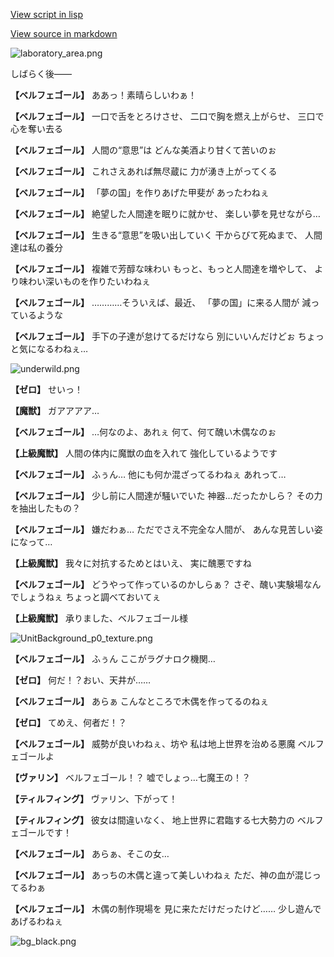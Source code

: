 [View script in lisp](../scripts/202259051.txt)

[View source in markdown](202259051.md)

![laboratory_area.png](../images/backgrounds/laboratory_area.png)

しばらく後――

**【ベルフェゴール】**
ああっ！素晴らしいわぁ！

**【ベルフェゴール】**
一口で舌をとろけさせ、
二口で胸を燃え上がらせ、
三口で心を奪い去る

**【ベルフェゴール】**
人間の“意思”は
どんな美酒より甘くて苦いのぉ

**【ベルフェゴール】**
これさえあれば無尽蔵に
力が湧き上がってくる

**【ベルフェゴール】**
「夢の国」を作りあげた甲斐が
あったわねぇ

**【ベルフェゴール】**
絶望した人間達を眠りに就かせ、
楽しい夢を見せながら…

**【ベルフェゴール】**
生きる“意思”を吸い出していく
干からびて死ぬまで、
人間達は私の養分

**【ベルフェゴール】**
複雑で芳醇な味わい
もっと、もっと人間達を増やして、
より味わい深いものを作りたいわねぇ

**【ベルフェゴール】**
…………そういえば、最近、
「夢の国」に来る人間が
減っているような

**【ベルフェゴール】**
手下の子達が怠けてるだけなら
別にいいんだけどぉ
ちょっと気になるわねぇ…

![underwild.png](../images/backgrounds/underwild.png)

**【ゼロ】**
せいっ！

**【魔獣】**
ガアアアア…

**【ベルフェゴール】**
…何なのよ、あれぇ
何て、何て醜い木偶なのぉ

**【上級魔獣】**
人間の体内に魔獣の血を入れて
強化しているようです

**【ベルフェゴール】**
ふぅん…
他にも何か混ざってるわねぇ
あれって…

**【ベルフェゴール】**
少し前に人間達が騒いでいた
神器…だったかしら？
その力を抽出したもの？

**【ベルフェゴール】**
嫌だわぁ…
ただでさえ不完全な人間が、
あんな見苦しい姿になって…

**【上級魔獣】**
我々に対抗するためとはいえ、
実に醜悪ですね

**【ベルフェゴール】**
どうやって作っているのかしらぁ？
さぞ、醜い実験場なんでしょうねぇ
ちょっと調べておいてぇ

**【上級魔獣】**
承りました、ベルフェゴール様

![UnitBackground_p0_texture.png](../images/backgrounds/UnitBackground_p0_texture.png)

**【ベルフェゴール】**
ふぅん
ここがラグナロク機関…

**【ゼロ】**
何だ！？おい、天井が……

**【ベルフェゴール】**
あらぁ
こんなところで木偶を作ってるのねぇ

**【ゼロ】**
てめえ、何者だ！？

**【ベルフェゴール】**
威勢が良いわねぇ、坊や
私は地上世界を治める悪魔
ベルフェゴールよ

**【ヴァリン】**
ベルフェゴール！？
嘘でしょっ…七魔王の！？

**【ティルフィング】**
ヴァリン、下がって！

**【ティルフィング】**
彼女は間違いなく、
地上世界に君臨する七大勢力の
ベルフェゴールです！

**【ベルフェゴール】**
あらぁ、そこの女…

**【ベルフェゴール】**
あっちの木偶と違って美しいわねぇ
ただ、神の血が混じってるわぁ

**【ベルフェゴール】**
木偶の制作現場を
見に来ただけだったけど……
少し遊んであげるわねぇ

![bg_black.png](../images/backgrounds/bg_black.png)
